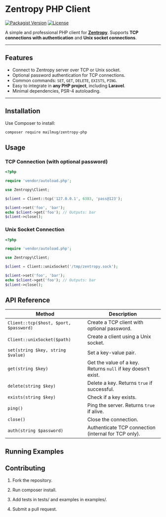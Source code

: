 # Zentropy PHP Client

[![Packagist Version](https://img.shields.io/packagist/v/mailmug/zentropy-php)](https://packagist.org/packages/mailmug/zentropy-php)
[![License](https://img.shields.io/packagist/l/mailmug/zentropy-php)](LICENSE)

A simple and professional PHP client for **[Zentropy](https://github.com/mailmug/zentropy)**. Supports **TCP connections with authentication** and **Unix socket connections**.

---

## Features

- Connect to Zentropy server over TCP or Unix socket.
- Optional password authentication for TCP connections.
- Common commands: `SET`, `GET`, `DELETE`, `EXISTS`, `PING`.
- Easy to integrate in **any PHP project**, including **Laravel**.
- Minimal dependencies, PSR-4 autoloading.

---

## Installation

Use Composer to install:

```bash
composer require mailmug/zentropy-php
```

## Usage

### TCP Connection (with optional password)

```php
<?php

require 'vendor/autoload.php';

use Zentropy\Client;

$client = Client::tcp('127.0.0.1', 6383, 'pass@123');

$client->set('foo', 'bar');
echo $client->get('foo'); // Outputs: bar
$client->close();

```

### Unix Socket Connection

```php
<?php

require 'vendor/autoload.php';

use Zentropy\Client;

$client = Client::unixSocket('/tmp/zentropy.sock');

$client->set('foo', 'bar');
echo $client->get('foo'); // Outputs: bar
$client->close();
```

## API Reference
| Method                                 | Description                                                  |
| -------------------------------------- | ------------------------------------------------------------ |
| `Client::tcp($host, $port, $password)` | Create a TCP client with optional password.                  |
| `Client::unixSocket($path)`            | Create a client using a Unix socket.                         |
| `set(string $key, string $value)`      | Set a key-value pair.                                        |
| `get(string $key)`                     | Get the value of a key. Returns `null` if key doesn't exist. |
| `delete(string $key)`                  | Delete a key. Returns `true` if successful.                  |
| `exists(string $key)`                  | Check if a key exists.                                       |
| `ping()`                               | Ping the server. Returns `true` if alive.                    |
| `close()`                              | Close the connection.                                        |
| `auth(string $password)`               | Authenticate TCP connection (internal for TCP only).         |


## Running Examples


## Contributing

1. Fork the repository.

2. Run composer install.

3. Add tests in tests/ and examples in examples/.

4. Submit a pull request.
